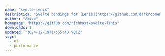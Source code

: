 ```yaml
---
name: "svelte-lenis"
description: "Svelte bindings for [Lenis](https://github.com/darkroomengineering/lenis). Based on [Lenis React](https://github.com/darkroomengineering/lenis/blob/main/packages/react/README.md)."
author: "Abiee"
homepage: "https://github.com/richhost/svelte-lenis"
downloads: 1
updated: "2024-12-19T14:55:43.901Z"
tags: 
  - ui
  - performance
---
```

